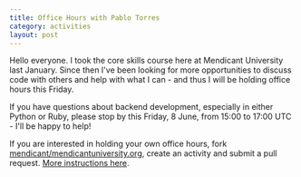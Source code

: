 ```yaml
---
title: Office Hours with Pablo Torres
category: activities
layout: post
---
```


Hello everyone. I took the core skills course here at Mendicant University last January. Since then I've been looking for more opportunities to discuss code with others and help with what I can - and thus I will be holding office hours this Friday.

If you have questions about backend development, especially in either Python or Ruby, please stop by this Friday, 8 June, from 15:00 to 17:00 UTC - I'll be happy to help!

If you are interested in holding your own office hours, fork [mendicant/mendicantuniversity.org](https://github.com/mendicant/mendicantuniversity.org), create an activity and submit a pull request. [More instructions here](https://github.com/mendicant/mendicantuniversity.org/wiki/How-to-post-an-activity-to-mendicantuniversity.org).

